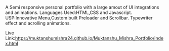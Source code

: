 A Semi responsive personal portfolio with a large amout of UI integrations and animations.
Languages Used:HTML,CSS and Javascript.
USP:Innovative Menu,Custom built Preloader and Scrollbar.
    Typewriter effect and acrolling animations.

Live Link:https://muktanshumishra24.github.io/Muktanshu_Mishra_Portfolio/index.html